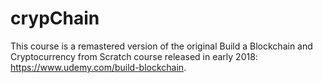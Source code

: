 # crypChain
This course is a remastered version of the original Build a Blockchain and Cryptocurrency from Scratch course released in early 2018: https://www.udemy.com/build-blockchain.
